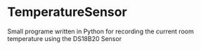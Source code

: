# TemperatureSensor
Small programe written in Python for recording the current room temperature using the DS18B20 Sensor
